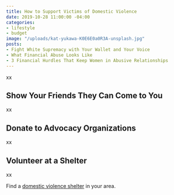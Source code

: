```yaml
---
title: How to Support Victims of Domestic Violence
date: 2019-10-28 11:00:00 -04:00
categories:
- lifestyle
- budget
image: "/uploads/kat-yukawa-K0E6E0a0R3A-unsplash.jpg"
posts:
- Fight White Supremacy with Your Wallet and Your Voice
- What Financial Abuse Looks Like
- 3 Financial Hurdles That Keep Women in Abusive Relationships
---
```


xx

## Show Your Friends They Can Come to You

xx

## Donate to Advocacy Organizations

xx

## Volunteer at a Shelter

xx

Find a [domestic violence shelter](https://www.womenslaw.org/find-help/advocates-and-shelters) in your area.